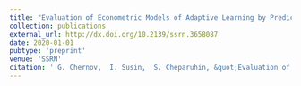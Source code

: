 ```yaml
---
title: "Evaluation of Econometric Models of Adaptive Learning by Predictive Measures"
collection: publications
external_url: http://dx.doi.org/10.2139/ssrn.3658087
date: 2020-01-01
pubtype: 'preprint'
venue: 'SSRN'
citation: ' G. Chernov,  I. Susin,  S. Cheparuhin, &quot;Evaluation of Econometric Models of Adaptive Learning by Predictive Measures.&quot; Available at SSRN, 2020.'
---
```

<!-- Use [Google Scholar](https://scholar.google.com/scholar?q=Evaluation+of+Econometric+Models+of+Adaptive+Learning+by+Predictive+Measures){:target="_blank"} for full citation -->